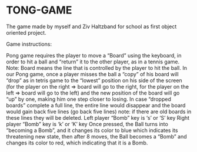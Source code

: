 # TONG-GAME


The game made by myself and Ziv Haltzband for school as first object oriented project.

Game instructions:

Pong game requires the player to move a “Board” using the keyboard, in order to hit a ball and “return” it to the other player, as in a tennis game. 
Note: Board means the line that is controlled by the player to hit the ball.
In our Pong game, once a player misses the ball a “copy” of his board will “drop” as in tetris game
to the “lowest” position on his side of the screen 
(for the player on the right => board will go to the right, for the player on the left => board will go to the left)
and the new position of the board will go “up” by one, making him one step closer to losing.
In case “dropped boards” complete a full line,
the entire line would disappear and the board would gain back five lines (go back five lines) 
note: if there are old boards in these lines they will be deleted.
Left player “Bomb” key is ‘s’ or ‘S’ key
Right player “Bomb” key is ‘k’ or ‘K’ key
Once pressed, the Ball turns into “becoming a Bomb”, 
and it changes its color to blue which indicates its threatening new state, 
then after 8 moves, the Ball becomes a “Bomb” and changes its color to red, which indicating that it is a Bomb. 
